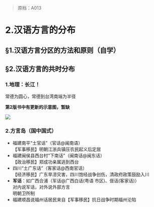 > 原档：A013

# 2.汉语方言的分布

## §1.汉语方言分区的方法和原则（自学）

## §2.汉语方言的共时分布

### 1.地理：长江！

常德为圆心，常德到台湾南端为半径

**第2版书中有更新的示意图，暂缺**

![](images/notes/A015.jpg)

### 2.方言岛（国中国式）

- 福建南平“土官话”（官话@闽南语）<br>【军事移民】明朝江浙兵镇压农民起义后定居
- 福建闽侯县西台村“下南话”（闽南话@闽东话）<br>【政治移民】郑成功亲属逃到西台
- 四川“土广东话”（客家话@西南官话）<br>【经济移民】广东旱涝灾害，四川饱经战争创伤，清政府政策鼓励入川
- **军话**：如广西合浦（军话@广西白话(粤语 市区)、𠊎话(客家话)）<br>对内说军话，对外说外部方言<br>明朝卫所制
- 福建顺昌说福州话居民来自【军事移民】抗日战争时期福州沦陷

